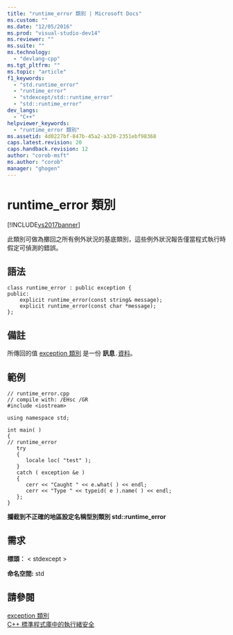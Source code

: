 ```yaml
---
title: "runtime_error 類別 | Microsoft Docs"
ms.custom: ""
ms.date: "12/05/2016"
ms.prod: "visual-studio-dev14"
ms.reviewer: ""
ms.suite: ""
ms.technology: 
  - "devlang-cpp"
ms.tgt_pltfrm: ""
ms.topic: "article"
f1_keywords: 
  - "std.runtime_error"
  - "runtime_error"
  - "stdexcept/std::runtime_error"
  - "std::runtime_error"
dev_langs: 
  - "C++"
helpviewer_keywords: 
  - "runtime_error 類別"
ms.assetid: 4d0227bf-847b-45a2-a320-2351ebf98368
caps.latest.revision: 20
caps.handback.revision: 12
author: "corob-msft"
ms.author: "corob"
manager: "ghogen"
---
```

# runtime_error 類別
[!INCLUDE[vs2017banner](../assembler/inline/includes/vs2017banner.md)]

此類別可做為擲回之所有例外狀況的基底類別，這些例外狀況報告僅當程式執行時假定可偵測的錯誤。  
  
## 語法  
  
```  
class runtime_error : public exception {  
public:  
    explicit runtime_error(const string& message);  
    explicit runtime_error(const char *message);  
};  
```  
  
## 備註  
 所傳回的值 [exception 類別](../standard-library/exception-class1.md) 是一份 **訊息**`.`[資料](../Topic/basic_string::data.md)。  
  
## 範例  
  
```  
// runtime_error.cpp  
// compile with: /EHsc /GR  
#include <iostream>  
  
using namespace std;  
  
int main( )  
{  
// runtime_error  
   try   
   {  
      locale loc( "test" );  
   }  
   catch ( exception &e )   
   {  
      cerr << "Caught " << e.what( ) << endl;  
      cerr << "Type " << typeid( e ).name( ) << endl;  
   };  
}  
```  
  
 **攔截到不正確的地區設定名稱型別類別 std::runtime\_error**   
## 需求  
 **標頭︰** \< stdexcept \>  
  
 **命名空間:** std  
  
## 請參閱  
 [exception 類別](../standard-library/exception-class1.md)   
 [C\+\+ 標準程式庫中的執行緒安全](../standard-library/thread-safety-in-the-cpp-standard-library.md)